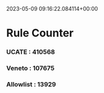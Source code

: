 2023-05-09 09:16:22.084114+00:00
# Rule Counter 
 ### UCATE : 410568

 ### Veneto : 107675

 ### Allowlist : 13929